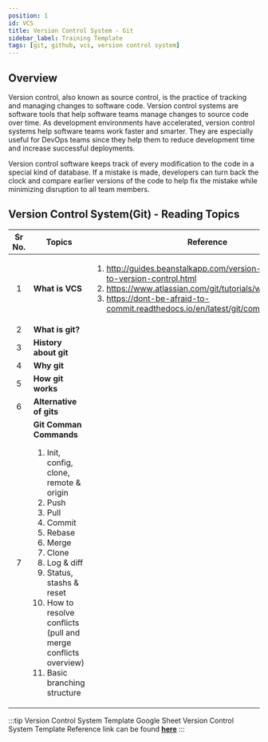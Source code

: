 ```yaml
---
position: 1
id: VCS
title: Version Control System - Git
sidebar_label: Training Template
tags: [git, github, vcs, version control system]
---
```


## Overview
Version control, also known as source control, is the practice of tracking and managing changes to software code. Version control systems are software tools that help software teams manage changes to source code over time. As development environments have accelerated, version control systems help software teams work faster and smarter. They are especially useful for DevOps teams since they help them to reduce development time and increase successful deployments.

Version control software keeps track of every modification to the code in a special kind of database. If a mistake is made, developers can turn back the clock and compare earlier versions of the code to help fix the mistake while minimizing disruption to all team members.

## **Version Control System(Git) - Reading Topics**

Sr No. | Topics | Reference
:--: | ----- | ---- |
1 | **What is VCS** | <ol><li><a>http://guides.beanstalkapp.com/version-control/intro-to-version-control.html</a></li><li><a>https://www.atlassian.com/git/tutorials/what-is-git</a></li><li><a>https://dont-be-afraid-to-commit.readthedocs.io/en/latest/git/commandlinegit.html</a></li></ol>
2 | **What is git?** |
3 | **History about git** |
4 | **Why git** |
5 | **How git works** |
6 | **Alternative of gits** |
7 | **Git Comman Commands** <ol><li>Init, config, clone, remote & origin</li><li>Push</li><li>Pull</li><li>Commit</li><li>Rebase</li><li>Merge</li><li>Clone</li><li>Log & diff</li><li>Status, stashs & reset</li><li>How to resolve conflicts (pull and merge conflicts overview)</li><li>Basic branching structure</li></ol>

:::tip Version Control System Template Google Sheet
Version Control System Template Reference link can be found [**here**](https://docs.google.com/spreadsheets/d/18vnt-qOtInzMr0LIMzgzOiHP-LPeJ3KjRfZzckeWtUc/edit#gid=0)
:::